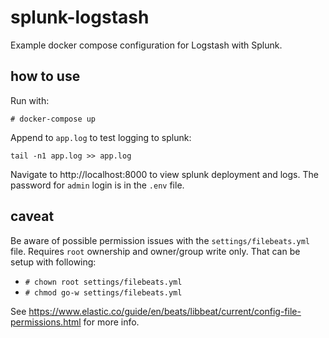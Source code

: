 # splunk-logstash
Example docker compose configuration for Logstash with Splunk.

## how to use
Run with:

`# docker-compose up`

Append to `app.log` to test logging to splunk:

`tail -n1 app.log >> app.log`

Navigate to http://localhost:8000 to view splunk deployment and logs. The password for `admin` login is in the `.env` file.

## caveat
Be aware of possible permission issues with the `settings/filebeats.yml` file. Requires `root` ownership and owner/group write only. That can be setup with following:

* `# chown root settings/filebeats.yml`
* `# chmod go-w settings/filebeats.yml`

See https://www.elastic.co/guide/en/beats/libbeat/current/config-file-permissions.html for more info.
